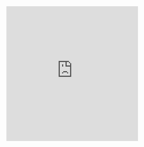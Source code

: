<iframe src="https://assets.pinterest.com/ext/embed.html?id=201043570862123597" height="355" width="345" frameborder="0" scrolling="no" ></iframe>

